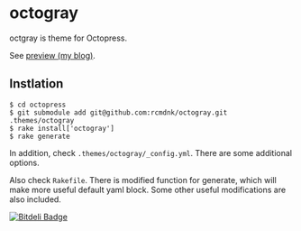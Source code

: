 octogray
========

octgray is theme for Octopress.

See [preview (my blog)](http://rcmdnk.github.io/).

## Instlation

    $ cd octopress
    $ git submodule add git@github.com:rcmdnk/octogray.git .themes/octogray
    $ rake install['octogray']
    $ rake generate

In addition, check `.themes/octogray/_config.yml`.
There are some additional options.

Also check `Rakefile`.
There is modified function for generate, which will make more useful default yaml block.
Some other useful modifications are also included.


[![Bitdeli Badge](https://d2weczhvl823v0.cloudfront.net/rcmdnk/octogray/trend.png)](https://bitdeli.com/free "Bitdeli Badge")

